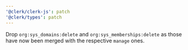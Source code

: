 ```yaml
---
'@clerk/clerk-js': patch
'@clerk/types': patch
---
```


Drop `org:sys_domains:delete` and `org:sys_memberships:delete` as those have now been merged with the respective `manage` ones.
